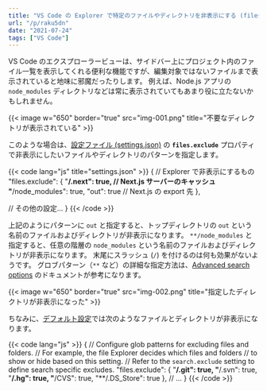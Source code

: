 ```yaml
---
title: "VS Code の Explorer で特定のファイルやディレクトリを非表示にする (files.exclude)"
url: "/p/raku5dn"
date: "2021-07-24"
tags: ["VS Code"]
---
```


VS Code のエクスプローラービューは、サイドバー上にプロジェクト内のファイル一覧を表示してくれる便利な機能ですが、編集対象ではないファイルまで表示されていると地味に邪魔だったりします。
例えば、Node.js アプリの `node_modules` ディレクトリなどは常に表示されていてもあまり役に立たないかもしれません。

{{< image w="650" border="true" src="img-001.png" title="不要なディレクトリが表示されている" >}}

このような場合は、[設定ファイル (settings.json)](/p/tfq2cnw) の __`files.exclude`__ プロパティで非表示にしたいファイルやディレクトリのパターンを指定します。

{{< code lang="js" title="settings.json" >}}
{
  // Explorer で非表示にするもの
  "files.exclude": {
    "**/.next": true,  // Next.js サーバーのキャッシュ
    "**/node_modules": true,
    "out": true  // Next.js の export 先
  },

  // その他の設定...
}
{{< /code >}}

上記のようにパターンに `out` と指定すると、トップディレクトリの `out` という名前のファイルおよびディレクトリが非表示になります。
`**/node_modules` と指定すると、任意の階層の `node_modules` という名前のファイルおよびディレクトリが非表示になります。
末尾にスラッシュ (`/`) を付けるのは何も効果がないようです。
グロブパターン（`**` など）の詳細な指定方法は、[Advanced search options](https://code.visualstudio.com/docs/editor/codebasics#_advanced-search-options) のドキュメントが参考になります。

{{< image w="650" border="true" src="img-002.png" title="指定したディレクトリが非表示になった" >}}

ちなみに、[デフォルト設定](https://code.visualstudio.com/docs/getstarted/settings#_default-settings)では次のようなファイルとディレクトリが非表示になります。

{{< code lang="js" >}}
{
  // Configure glob patterns for excluding files and folders.
  // For example, the file Explorer decides which files and folders
  // to show or hide based on this setting.
  // Refer to the `search.exclude` setting to define search specific excludes.
  "files.exclude": {
    "**/.git": true,
    "**/.svn": true,
    "**/.hg": true,
    "**/CVS": true,
    "**/.DS_Store": true
  },
  // ...
}
{{< /code >}}

